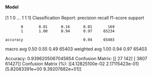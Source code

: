 #### Model
[1 1 0 ... 1 1 1]
Classification Report:
              precision    recall  f1-score   support

           0       0.01      0.16      0.01       169
           1       1.00      0.94      0.97     65234

    accuracy                           0.94     65403
   macro avg       0.50      0.55      0.49     65403
weighted avg       1.00      0.94      0.97     65403

Accuracy: 0.9396205067045854
Confusion Matrix:
[[   27   142]
 [ 3807 61427]]
Confusion Matrix (%):
[[4.12825100e-02 2.17115423e-01]
 [5.82083391e+00 9.39207682e+01]]

